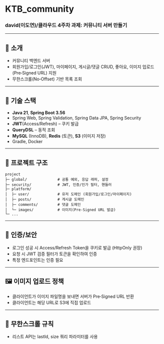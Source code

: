 # KTB_community

### david(이도연)/클라우드 4주차 과제: **커뮤니티 서버 만들기**

---

## 🚀 소개

* 커뮤니티 백엔드 서버
* 회원가입/로그인(JWT), 마이페이지, 게시글/댓글 CRUD, 좋아요, 이미지 업로드(Pre‑Signed URL) 지원
* 무한스크롤(No‑Offset) 기반 목록 조회

---

## 🧰 기술 스택

* **Java 21**, **Spring Boot 3.56**
* Spring Web, Spring Validation, Spring Data JPA, Spring Security
* **JWT**(Access/Refresh) – 쿠키 발급
* **QueryDSL** – 동적 조회
* **MySQL** (InnoDB), **Redis** (토큰), **S3** (이미지 저장)
* Gradle, Docker 

---

## 📁 프로젝트 구조

```
project
├─ global/              # 공통 예외, 응답 래퍼, 설정
├─ security/            # JWT, 인증/인가 필터, 핸들러
├─ platform/
│  ├─ user/             # 유저 도메인 (회원가입/로그인/마이페이지)
│  ├─ posts/            # 게시글 도메인
│  ├─ comments/         # 댓글 도메인
│  └─ images/           # 이미지(Pre‑Signed URL 발급)
└─ ...
```

---

## 🔐 인증/보안
* 로그인 성공 시 Access/Refresh Token을 쿠키로 발급 (HttpOnly 권장)
* 요청 시 JWT 검증 필터가 토큰을 확인하여 인증
* 특정 엔드포인트는 인증 필요

---

## 🖼️ 이미지 업로드 정책
* 클라이언트가 이미지 파일명을 보내면 서버가 Pre‑Signed URL 반환
* 클라이언트는 해당 URL로 S3에 직접 업로드

---
## 🔁 무한스크롤 규칙
* 리스트 API는 lastId, size 쿼리 파라미터를 사용
